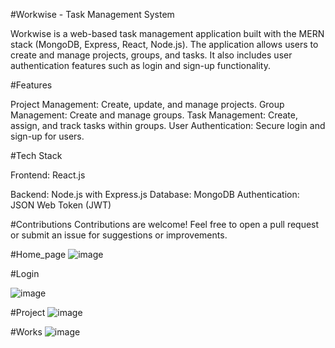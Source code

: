#Workwise - Task Management System

Workwise is a web-based task management application built with the MERN stack (MongoDB, Express, React, Node.js). 
The application allows users to create and manage projects, groups, and tasks. 
It also includes user authentication features such as login and sign-up functionality.

#Features

Project Management: Create, update, and manage projects.
Group Management: Create and manage groups.
Task Management: Create, assign, and track tasks within groups.
User Authentication: Secure login and sign-up for users.

#Tech Stack

Frontend: React.js

Backend: Node.js with Express.js
Database: MongoDB
Authentication: JSON Web Token (JWT)

#Contributions
Contributions are welcome! Feel free to open a pull request or submit an issue for suggestions or improvements.

#Home_page
![image](https://github.com/user-attachments/assets/6baed9ff-b0d9-4030-8284-6b8db86d49d7)


#Login

![image](https://github.com/user-attachments/assets/42944340-cdb8-4792-99f9-1fd92221fa98)


#Project
![image](https://github.com/user-attachments/assets/35d37c24-c530-4fc9-be60-ca3ea5f510ca)


#Works
![image](https://github.com/user-attachments/assets/be96812c-889b-4b58-9b9b-f4c30fb3d74a)






